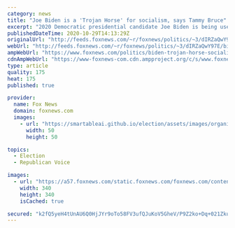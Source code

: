 ```yaml
---
category: news
title: "Joe Biden is a 'Trojan Horse' for socialism, says Tammy Bruce"
excerpt: "2020 Democratic presidential candidate Joe Biden is being used as a \"trojan horse,\" Fox News contributor Tammy Bruce said on Thursday."
publishedDateTime: 2020-10-29T14:13:29Z
originalUrl: "http://feeds.foxnews.com/~r/foxnews/politics/~3/dIRZaQwY97E/biden-trojan-horse-socialism-tammy-bruce"
webUrl: "http://feeds.foxnews.com/~r/foxnews/politics/~3/dIRZaQwY97E/biden-trojan-horse-socialism-tammy-bruce"
ampWebUrl: "https://www.foxnews.com/politics/biden-trojan-horse-socialism-tammy-bruce.amp"
cdnAmpWebUrl: "https://www-foxnews-com.cdn.ampproject.org/c/s/www.foxnews.com/politics/biden-trojan-horse-socialism-tammy-bruce.amp"
type: article
quality: 175
heat: 175
published: true

provider:
  name: Fox News
  domain: foxnews.com
  images:
    - url: "https://smartableai.github.io/election/assets/images/organizations/foxnews.com-50x50.jpg"
      width: 50
      height: 50

topics:
  - Election
  - Republican Voice

images:
  - url: "https://a57.foxnews.com/static.foxnews.com/foxnews.com/content/uploads/2020/10/340/340/image-5.png?ve=1&tl=1"
    width: 340
    height: 340
    isCached: true

secured: "k2fQ5yeH4tUnAU6Q0HjJYr9oTo58FV3ufQJuKoV5GheV/P9Z2ko+Dq+021ZkuXL4hRAcJ3n8YAdrO1EtT+9urDB6FyzL6Zm5nrlWp2nP+WHinmtm6r04Emf1cJhT9ZY6gkg6B39Kl1wQmIA5wSHG252M5DghbIEpQ6ww/50XKYSGxIXNJhOcpmk+IFw2iE9sxVeXke4Wk9VQgakEeU6nkeSPuT8XONNn7UG2hlt0cX0tdnTEKDKCYd9MqyLVe/Zih4F57Uksw5nMez7NXW/oX0eJLob1KU/ASo0MPZWXVj1ppyJOQ3sX78ErxswOKaFYRfRixrSDeyu2hhqb0I4zH95SUaqPxRUJnoc0VWfQVv4=;J+wjh8maP/4ka5ObCWMvPA=="
---
```


